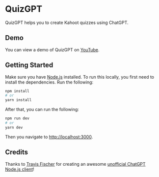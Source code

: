 
# QuizGPT

QuizGPT helps you to create Kahoot quizzes using ChatGPT.

## Demo

You can view a demo of QuizGPT on [YouTube](https://www.youtube.com/watch?v=9dmxrIVP4Fs).

## Getting Started

Make sure you have [Node.js](https://nodejs.org) installed. To run this locally, you first need to install the dependencies. Run the following:

```bash
npm install
# or
yarn install
```

After that, you can run the following:

```bash
npm run dev
# or
yarn dev
```

Then you navigate to [http://localhost:3000](http://localhost:3000).

## Credits

Thanks to [Travis Fischer](transitive-bullshit) for creating an awesome [unofficial ChatGPT Node.js client](https://www.npmjs.com/package/chatgpt)!
